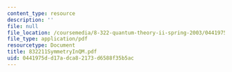 ```yaml
---
content_type: resource
description: ''
file: null
file_location: /coursemedia/8-322-quantum-theory-ii-spring-2003/0441975dd17adca82173d6588f35b5ac_832211SymmetryInQM.pdf
file_type: application/pdf
resourcetype: Document
title: 832211SymmetryInQM.pdf
uid: 0441975d-d17a-dca8-2173-d6588f35b5ac
---
```

